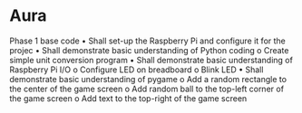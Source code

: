 # Aura
Phase 1 base code
• Shall set-up the Raspberry Pi and configure it for the projec
• Shall demonstrate basic understanding of Python coding
o Create simple unit conversion program
• Shall demonstrate basic understanding of Raspberry Pi I/O
o Configure LED on breadboard
o Blink LED
• Shall demonstrate basic understanding of pygame
o Add a random rectangle to the center of the game screen 
o Add random ball to the top-left corner of the game screen 
o Add text to the top-right of the game screen
